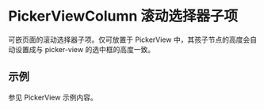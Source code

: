 # PickerViewColumn 滚动选择器子项

可嵌页面的滚动选择器子项。仅可放置于 PickerView 中，其孩子节点的高度会自动设置成与 picker-view 的选中框的高度一致。

## 示例

参见 PickerView 示例内容。
